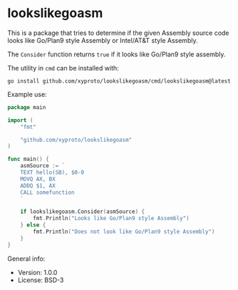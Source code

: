 # lookslikegoasm

This is a package that tries to determine if the given Assembly source code looks like Go/Plan9 style Assembly or Intel/AT&T style Assembly.

The `Consider` function returns `true` if it looks like Go/Plan9 style assembly.

The utility in `cmd` can be installed with:

    go install github.com/xyproto/lookslikegoasm/cmd/lookslikegoasm@latest

Example use:

```go
package main

import (
    "fmt"

    "github.com/xyproto/lookslikegoasm"
)

func main() {
    asmSource := `
    TEXT hello(SB), $0-0
    MOVQ AX, BX
    ADDQ $1, AX
    CALL somefunction
    `

    if lookslikegoasm.Consider(asmSource) {
        fmt.Println("Looks like Go/Plan9 style Assembly")
    } else {
        fmt.Println("Does not look like Go/Plan9 style Assembly")
    }
}
```

General info:

* Version: 1.0.0
* License: BSD-3
